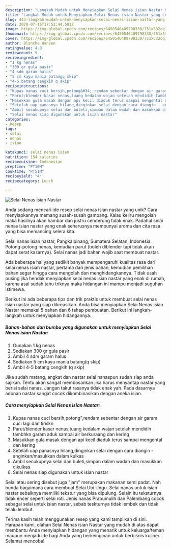 ```yaml
---
description: "Langkah Mudah untuk Menyiapkan Selai Nenas isian Nastar yang Lezat Sekali"
title: "Langkah Mudah untuk Menyiapkan Selai Nenas isian Nastar yang Lezat Sekali"
slug: 443-langkah-mudah-untuk-menyiapkan-selai-nenas-isian-nastar-yang-lezat-sekali
date: 2020-07-15T17:53:44.593Z
image: https://img-global.cpcdn.com/recipes/6450546409798330/751x532cq70/selai-nenas-isian-nastar-foto-resep-utama.jpg
thumbnail: https://img-global.cpcdn.com/recipes/6450546409798330/751x532cq70/selai-nenas-isian-nastar-foto-resep-utama.jpg
cover: https://img-global.cpcdn.com/recipes/6450546409798330/751x532cq70/selai-nenas-isian-nastar-foto-resep-utama.jpg
author: Blanche Hansen
ratingvalue: 4.8
reviewcount: 9
recipeingredient:
- "1 kg nenas"
- "300 gr gula pasir"
- "4 sdm garam halus"
- "5 cm kayu mania batangq skip"
- "4-5 batang cengkih q skip"
recipeinstructions:
- "Kupas nanas cuci bersih,potong&#34;,rendam sebentar dengan air garam cuci lagi dan tiriskn"
- "Parut/blender kasar nenas,tuang kedalam wajan setelah mendidih tambhkn garam aduk sampai air berkuraang dan kering"
- "Masukkan gula masak dengan api kecil diaduk terus sampai mengental dan kering"
- "Setelah uap panasnya hilang,dinginkan selai dengan cara diangin - anginkan/masukkan dalam kulkas"
- "Ambil secukupnya selai dan buleti,simpan dalam wadah dan masukkan dikulkas"
- "Selai nenas siap digunakan untuk isian nastar"
categories:
- Resep
tags:
- selai
- nenas
- isian

katakunci: selai nenas isian 
nutrition: 154 calories
recipecuisine: Indonesian
preptime: "PT10M"
cooktime: "PT51M"
recipeyield: "4"
recipecategory: Lunch

---
```



![Selai Nenas isian Nastar](https://img-global.cpcdn.com/recipes/6450546409798330/751x532cq70/selai-nenas-isian-nastar-foto-resep-utama.jpg)

Anda sedang mencari ide resep selai nenas isian nastar yang unik? Cara menyiapkannya memang susah-susah gampang. Kalau keliru mengolah maka hasilnya akan hambar dan justru cenderung tidak enak. Padahal selai nenas isian nastar yang enak seharusnya mempunyai aroma dan cita rasa yang bisa memancing selera kita.

Selai nanas isian nastar, Pangkalpinang, Sumatera Selatan, Indonesia. Potong-potong nenas, kemudian parut (boleh diblender tapi tidak akan dapat serat kasarnya). Selai nanas jadi bahan wajib saat membuat nastar.

Ada beberapa hal yang sedikit banyak mempengaruhi kualitas rasa dari selai nenas isian nastar, pertama dari jenis bahan, kemudian pemilihan bahan segar hingga cara mengolah dan menghidangkannya. Tidak usah pusing jika hendak menyiapkan selai nenas isian nastar yang enak di rumah, karena asal sudah tahu triknya maka hidangan ini mampu menjadi suguhan istimewa.


Berikut ini ada beberapa tips dan trik praktis untuk membuat selai nenas isian nastar yang siap dikreasikan. Anda bisa menyiapkan Selai Nenas isian Nastar memakai 5 bahan dan 6 tahap pembuatan. Berikut ini langkah-langkah untuk menyiapkan hidangannya.

<!--inarticleads1-->

##### Bahan-bahan dan bumbu yang digunakan untuk menyiapkan Selai Nenas isian Nastar:

1. Gunakan 1 kg nenas
1. Sediakan 300 gr gula pasir
1. Ambil 4 sdm garam halus
1. Sediakan 5 cm kayu mania batang(q skip)
1. Ambil 4-5 batang cengkih (q skip)


Jika sudah matang, angkat dan nastar selai nanaspun sudah siap anda sajikan. Tentu akan sangat membosankan jika harus menyantap nastar yang berisi selai nanas. Jangan takut rasanya tidak enak yah. Pada dasarnya adonan nastar sangat cocok dikombinasikan dengan aneka isian. 

<!--inarticleads2-->

##### Cara menyiapkan Selai Nenas isian Nastar:

1. Kupas nanas cuci bersih,potong&#34;,rendam sebentar dengan air garam cuci lagi dan tiriskn
1. Parut/blender kasar nenas,tuang kedalam wajan setelah mendidih tambhkn garam aduk sampai air berkuraang dan kering
1. Masukkan gula masak dengan api kecil diaduk terus sampai mengental dan kering
1. Setelah uap panasnya hilang,dinginkan selai dengan cara diangin - anginkan/masukkan dalam kulkas
1. Ambil secukupnya selai dan buleti,simpan dalam wadah dan masukkan dikulkas
1. Selai nenas siap digunakan untuk isian nastar


Selai atau sering disebut juga &#34;jam&#34; merupakan makanan semi padat. Nah bunda bagaimana cara membuat Selai Ubi Ungu. Selai nanas untuk isian nastar sebaiknya memiliki tekstur yang bisa dipulung. Selain itu teksturnya tidak encer seperti selai roti. Jenis nanas Prabumulih dan Palembang cocok sebagai selai untuk isian nastar, sebab teskturnya tidak lembek dan tidak telalu lembut. 

Terima kasih telah menggunakan resep yang kami tampilkan di sini. Harapan kami, olahan Selai Nenas isian Nastar yang mudah di atas dapat membantu Anda menyiapkan hidangan yang menarik untuk keluarga/teman maupun menjadi ide bagi Anda yang berkeinginan untuk berbisnis kuliner. Selamat mencoba!
